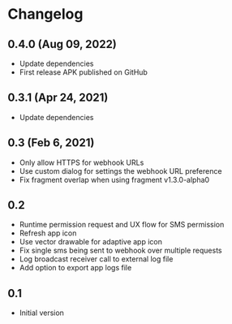 Changelog
=========

## 0.4.0 (Aug 09, 2022)

- Update dependencies
- First release APK published on GitHub

## 0.3.1 (Apr 24, 2021)
- Update dependencies

## 0.3 (Feb 6, 2021)
- Only allow HTTPS for webhook URLs
- Use custom dialog for settings the webhook URL preference
- Fix fragment overlap when using fragment v1.3.0-alpha0

## 0.2
- Runtime permission request and UX flow for SMS permission
- Refresh app icon
- Use vector drawable for adaptive app icon
- Fix single sms being sent to webhook over multiple requests
- Log broadcast receiver call to external log file
- Add option to export app logs file

## 0.1
- Initial version
